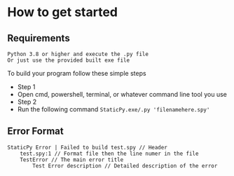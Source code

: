 # How to get started
## Requirements
```
Python 3.8 or higher and execute the .py file
Or just use the provided built exe file
```

To build your program follow these simple steps
- Step 1
 - Open cmd, powershell, terminal, or whatever command line tool you use
- Step 2
 - Run the following command `StaticPy.exe/.py 'filenamehere.spy'`

## Error Format
```
StaticPy Error | Failed to build test.spy // Header
    test.spy:1 // Format file then the line numer in the file
    TestError // The main error title
        Test Error description // Detailed description of the error
```